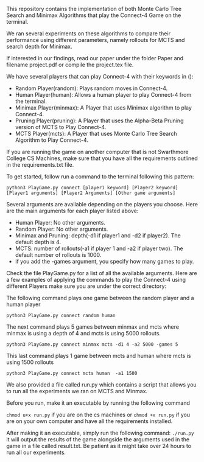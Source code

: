 This repository contains the implementation of both Monte Carlo Tree Search and 
Minimax Algorithms that play the Connect-4 Game on the terminal.    

We ran several experiments on these algorithms to compare their performance 
using different parameters, namely rollouts for MCTS and search depth for Minimax.       

If interested in our findings, read our paper under the folder Paper and filename project.pdf or compile the project.tex file.        

We have several players that can play Connect-4 with their keywords in ():       
* Random Player(random): Plays random moves in Connect-4.           
* Human Player(human): Allows a human player to play Connect-4 from the terminal.        
* Minimax Player(minmax): A Player that uses Minimax algorithm to play Connect-4.         
* Pruning Player(pruning): A Player that uses the Alpha-Beta Pruning version of MCTS to Play Connect-4.      
* MCTS Player(mcts): A Player that uses Monte Carlo Tree Search Algorithm to Play Connect-4.         

If you are running the game on another computer that is not Swarthmore College CS Machines,
make sure that you have all the requirements outlined in the requirements.txt file.        

To get started, follow run a command to the terminal following this pattern:        

`python3 PlayGame.py connect [player1 keyword] [Player2 keyword] [Player1 arguments] [Player2 Arguments] [Other game arguments]`

Several arguments are available depending on the players you choose. Here are the main arguments for each player listed above:        

* Human Player: No other arguments.        
* Random Player: No other arguments.          
* Minimax and Pruning: depth(-d1 if player1 and -d2 if player2). The default depth is 4.       
* MCTS: number of rollouts(-a1 if player 1 and -a2 if player two). The default number of rollouts is 1000.         
* if you add the -games argument, you specify how many games to play.        

Check the file PlayGame.py for a list of all the available arguments. Here are a few examples of applying the commands to play the Connect-4 using different Players 
make sure you are under the correct directory:            

The following command plays one game between the random player and a human player        

`python3 PlayGame.py connect random human`

The next command plays 5 games between minmax and mcts where minmax is using a depth of 4 
and mcts is using 5000 rollouts.          

`python3 PlayGame.py connect minmax mcts -d1 4 -a2 5000 -games 5`      

This last command plays 1 game between mcts and human where mcts is using 1500 rollouts       

`python3 PlayGame.py connect mcts human  -a1 1500`        


We also provided a file called run.py  which contains a script that allows you to run all the experiments we
ran on MCTS and Minmax.       

Before you run, make it an executable by running the following command        

`chmod u+x run.py` if you are on the cs machines or `chmod +x run.py` if you are on your own computer and have all the requirements installed.       

After making it an executable, simply run the following command: `./run.py`          
it will output the results of the game alongside the arguments used in the game in a file called result.txt.
Be patient as it might take over 24 hours to run all our experiments.  




